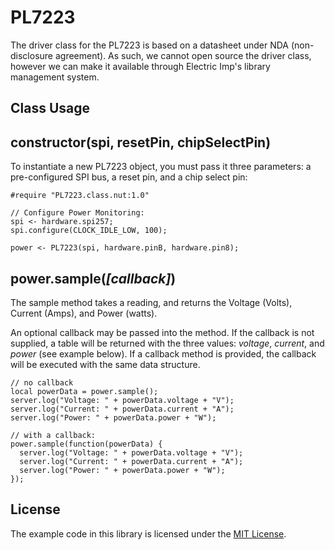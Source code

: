 # PL7223

The driver class for the PL7223 is based on a datasheet under NDA (non-disclosure agreement). As such, we cannot open source the driver class, however we can make it available through Electric Imp's library management system.

## Class Usage

## constructor(spi, resetPin, chipSelectPin)

To instantiate a new PL7223 object, you must pass it three parameters: a pre-configured SPI bus, a reset pin, and a chip select pin:

```squirrel
#require "PL7223.class.nut:1.0"

// Configure Power Monitoring:
spi <- hardware.spi257;
spi.configure(CLOCK_IDLE_LOW, 100);

power <- PL7223(spi, hardware.pinB, hardware.pin8);
```

## power.sample(*[callback]*)

The sample method takes a reading, and returns the Voltage (Volts), Current (Amps), and Power (watts).

An optional callback may be passed into the method. If the callback is not supplied, a table will be returned with the three values: *voltage*, *current*, and *power* (see example below). If a callback method is provided, the callback will be executed with the same data structure.

```squirrel
// no callback
local powerData = power.sample();
server.log("Voltage: " + powerData.voltage + "V");
server.log("Current: " + powerData.current + "A");
server.log("Power: " + powerData.power + "W");

// with a callback:
power.sample(function(powerData) {
  server.log("Voltage: " + powerData.voltage + "V");
  server.log("Current: " + powerData.current + "A");
  server.log("Power: " + powerData.power + "W");
});
```
## License

The example code in this library is licensed under the [MIT License](./LICENSE).

